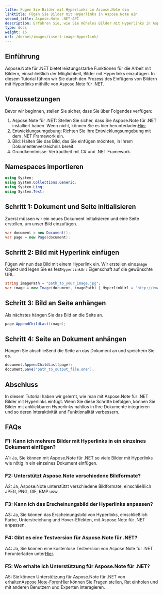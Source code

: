 ```yaml
---
title: Fügen Sie Bilder mit Hyperlinks in Aspose.Note ein
linktitle: Fügen Sie Bilder mit Hyperlinks in Aspose.Note ein
second_title: Aspose.Note .NET-API
description: Erfahren Sie, wie Sie mühelos Bilder mit Hyperlinks in Aspose.Note für .NET einfügen. Verbessern Sie die Interaktivität von Dokumenten mit anklickbaren Bildern.
type: docs
weight: 15
url: /de/net/images/insert-image-hyperlink/
---
```

## Einführung

Aspose.Note für .NET bietet leistungsstarke Funktionen für die Arbeit mit Bildern, einschließlich der Möglichkeit, Bilder mit Hyperlinks einzufügen. In diesem Tutorial führen wir Sie durch den Prozess des Einfügens von Bildern mit Hyperlinks mithilfe von Aspose.Note für .NET.

## Voraussetzungen

Bevor wir beginnen, stellen Sie sicher, dass Sie über Folgendes verfügen:

1.  Aspose.Note für .NET: Stellen Sie sicher, dass Sie Aspose.Note für .NET installiert haben. Wenn nicht, können Sie es hier herunterladen[Hier](https://releases.aspose.com/note/net/).
2. Entwicklungsumgebung: Richten Sie Ihre Entwicklungsumgebung mit dem .NET Framework ein.
3. Bild: Halten Sie das Bild, das Sie einfügen möchten, in Ihrem Dokumentenverzeichnis bereit.
4. Grundkenntnisse: Vertrautheit mit C# und .NET Framework.

## Namespaces importieren

```csharp
using System;
using System.Collections.Generic;
using System.Linq;
using System.Text;
```

## Schritt 1: Dokument und Seite initialisieren

Zuerst müssen wir ein neues Dokument initialisieren und eine Seite erstellen, um unser Bild einzufügen.

```csharp
var document = new Document();
var page = new Page(document);
```

## Schritt 2: Bild mit Hyperlink einfügen

Fügen wir nun das Bild mit einem Hyperlink ein. Wir erstellen eine`Image` Objekt und legen Sie es fest`HyperlinkUrl` Eigenschaft auf die gewünschte URL.

```csharp
string imagePath = "path_to_your_image.jpg";
var image = new Image(document, imagePath) { HyperlinkUrl = "http://example.com" };
```

## Schritt 3: Bild an Seite anhängen

Als nächstes hängen Sie das Bild an die Seite an.

```csharp
page.AppendChildLast(image);
```

## Schritt 4: Seite an Dokument anhängen

Hängen Sie abschließend die Seite an das Dokument an und speichern Sie es.

```csharp
document.AppendChildLast(page);
document.Save("path_to_output_file.one");
```

## Abschluss

In diesem Tutorial haben wir gelernt, wie man mit Aspose.Note für .NET Bilder mit Hyperlinks einfügt. Wenn Sie diese Schritte befolgen, können Sie Bilder mit anklickbaren Hyperlinks nahtlos in Ihre Dokumente integrieren und so deren Interaktivität und Funktionalität verbessern.

## FAQs

### F1: Kann ich mehrere Bilder mit Hyperlinks in ein einzelnes Dokument einfügen?

A1: Ja, Sie können mit Aspose.Note für .NET so viele Bilder mit Hyperlinks wie nötig in ein einzelnes Dokument einfügen.

### F2: Unterstützt Aspose.Note verschiedene Bildformate?

A2: Ja, Aspose.Note unterstützt verschiedene Bildformate, einschließlich JPEG, PNG, GIF, BMP usw.

### F3: Kann ich das Erscheinungsbild der Hyperlinks anpassen?

A3: Ja, Sie können das Erscheinungsbild von Hyperlinks, einschließlich Farbe, Unterstreichung und Hover-Effekten, mit Aspose.Note für .NET anpassen.

### F4: Gibt es eine Testversion für Aspose.Note für .NET?

 A4: Ja, Sie können eine kostenlose Testversion von Aspose.Note für .NET herunterladen unter[Hier](https://releases.aspose.com/).

### F5: Wo erhalte ich Unterstützung für Aspose.Note für .NET?

 A5: Sie können Unterstützung für Aspose.Note für .NET von erhalten[Aspose.Note-Foren](https://forum.aspose.com/c/note/28)Hier können Sie Fragen stellen, Rat einholen und mit anderen Benutzern und Experten interagieren.